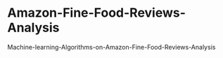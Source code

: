 # Amazon-Fine-Food-Reviews-Analysis
Machine-learning-Algorithms-on-Amazon-Fine-Food-Reviews-Analysis
